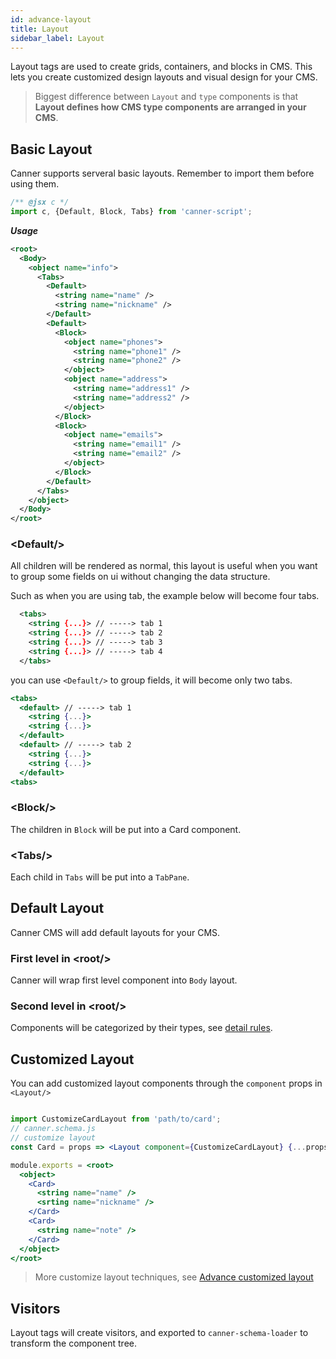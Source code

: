 ```yaml
---
id: advance-layout
title: Layout
sidebar_label: Layout
---
```


Layout tags are used to create grids, containers, and blocks in CMS. This lets you create customized design layouts and visual design for your CMS.

> Biggest difference between `Layout` and `type` components is that **Layout defines how CMS type components are arranged in your CMS**.

## Basic Layout

Canner supports serveral basic layouts. Remember to import them before using them.

```jsx
/** @jsx c */
import c, {Default, Block, Tabs} from 'canner-script';
```

***Usage***
```xml
<root>
  <Body>
    <object name="info">
      <Tabs>
        <Default>
          <string name="name" />
          <string name="nickname" />
        </Default>
        <Default>
          <Block>
            <object name="phones">
              <string name="phone1" />
              <string name="phone2" />
            </object>
            <object name="address">
              <string name="address1" />
              <string name="address2" />
            </object>
          </Block>
          <Block>
            <object name="emails">
              <string name="email1" />
              <string name="email2" />
            </object>
          </Block>
        </Default>
      </Tabs>
    </object>
  </Body>
</root>
```

### &lt;Default/&gt;

All children will be rendered as normal, this layout is useful when you want to group some fields on ui without changing the data structure.

Such as when you are using tab, the example below will become four tabs.

```xml
  <tabs>
    <string {...}> // -----> tab 1
    <string {...}> // -----> tab 2
    <string {...}> // -----> tab 3
    <string {...}> // -----> tab 4
  </tabs>
```

you can use `<Default/>` to group fields, it will become only two tabs.

```jsx
<tabs>
  <default> // -----> tab 1
    <string {...}>
    <string {...}>
  </default>
  <default> // -----> tab 2
    <string {...}>
    <string {...}>
  </default>
<tabs>
```

### &lt;Block/&gt;

The children in `Block` will be put into a Card component.

### &lt;Tabs/&gt;

Each child in `Tabs` will be put into a `TabPane`.


## Default Layout

Canner CMS will add default layouts for your CMS. 

### First level in &lt;root/&gt;

Canner will wrap first level component into `Body` layout. 

### Second level in &lt;root/&gt;

Components will be categorized by their types, see [detail rules](https://github.com/Canner/canner-script/blob/master/src/visitors/layer1-2Fieldset.js).


## Customized Layout

You can add customized layout components through the `component` props in `<Layout/>`

```jsx

import CustomizeCardLayout from 'path/to/card';
// canner.schema.js
// customize layout 
const Card = props => <Layout component={CustomizeCardLayout} {...props} />;

module.exports = <root>
  <object>
    <Card>
      <string name="name" />
      <srting name="nickname" />
    </Card>
    <Card>
      <string name="note" />
    </Card>
  </object>
</root>
```

> More customize layout techniques, see [Advance customized layout](advance-customized-layout.md)
 
## Visitors

Layout tags will create visitors, and exported to `canner-schema-loader` to transform the component tree.
